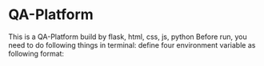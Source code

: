 # QA-Platform
This is a QA-Platform build by flask, html, css, js, python
Before run, you need to do following things in terminal:
define four environment variable as following format:
